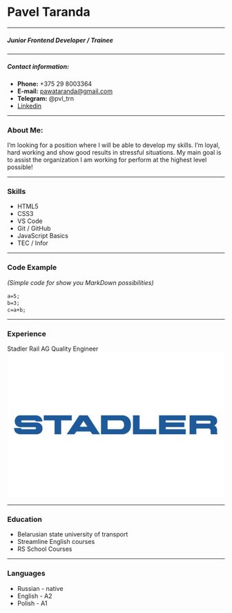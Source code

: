 # Pavel Taranda
---
##### Junior Frontend Developer / Trainee
---
##### Contact information:
* __Phone:__ +375 29 8003364
* __E-mail:__ pawataranda@gmail.com
* __Telegram:__ @pvl_trn
* [Linkedin](https://www.linkedin.com/in/pavel-taranda-85b3b2235/)

---
### About Me:
I’m looking for a position where I will be able to develop my skills. I’m loyal, hard working and show good results in stressful situations. My main goal is to assist the organization I am working for perform at the highest level possible!

---
### Skills
* HTML5
* CSS3
* VS Code
* Git / GitHub
* JavaScript Basics
* TEC / Infor

---
### Code Example 
_(Simple code for show you MarkDown possibilities)_
```
a=5;
b=3;
c=a+b;
```
---
### Experience
Stadler Rail AG Quality Engineer
![Stadler Logo](Stadler.jpg)

---
### Education
* Belarusian state university of transport
* Streamline English courses
* RS School Courses
---
### Languages
* Russian - native
* English - A2
* Polish - A1